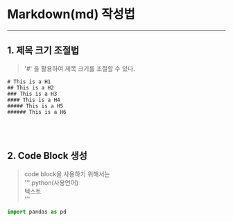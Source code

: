 # Markdown(md) 작성법
---

## 1. 제목 크기 조절법
> '#' 을 활용하여 제목 크기를 조절할 수 있다.
```
# This is a H1
## This is a H2
### This is a H3
#### This is a H4
##### This is a H5
###### This is a H6
```
<br></br>
## 2. Code Block 생성
> code block을 사용하기 위해서는    
> ''' python(사용언어)      
> 텍스트   
> '''

``` python
import pandas as pd

```
